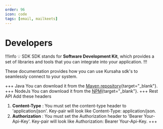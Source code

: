 ```yaml
---
order: 96
icon: code
tags: [email, mailkeets]
---
```


# Developers

!!!info :bulb: SDK
SDK stands for **Software Development Kit**, which provides a set of libraries and tools that you can integrate into your application.
!!!

These documentation provides how you can use Kursaha sdk's to seamlessly connect to your system.


+++ Java
You can download it from the [Maven repository](https://mvnrepository.com/artifact/com.kursaha/java-sdk){target="_blank"}.
+++ NodeJs
You can download it from the [NPM](https://www.npmjs.com/package/kursaha-sdk){target="_blank"}.
+++ Rest API
Add these headers
1. **Content-Type** : You must set the content-type header to 'application/json'. Key-pair will look like Content-Type: application/json.
2. **Authorization** : You must set the Authorization header to 'Bearer Your-Api-Key'. Key-pair will look like Authorization: Bearer Your-Api-Key.
+++

